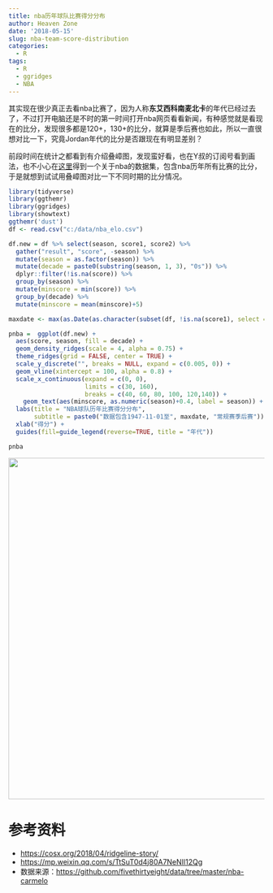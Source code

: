 ```yaml
---
title: nba历年球队比赛得分分布
author: Heaven Zone
date: '2018-05-15'
slug: nba-team-score-distribution
categories:
  - R
tags:
  - R
  - ggridges
  - NBA
---
```


其实现在很少真正去看nba比赛了，因为人称**东艾西科南麦北卡**的年代已经过去了，不过打开电脑还是不时的第一时间打开nba网页看看新闻，有种感觉就是看现在的比分，发现很多都是120+，130+的比分，就算是季后赛也如此，所以一直很想对比一下，究竟Jordan年代的比分是否跟现在有明显差别？

前段时间在统计之都看到有介绍叠嶂图，发现蛮好看，也在Y叔的订阅号看到画法，也不小心在[这里](https://github.com/fivethirtyeight/data/tree/master/nba-carmelo)得到一个关于nba的数据集，包含nba历年所有比赛的比分，于是就想到试试用叠嶂图对比一下不同时期的比分情况。


```r
library(tidyverse)
library(ggthemr)
library(ggridges)
library(showtext)
ggthemr('dust')
df <- read.csv("c:/data/nba_elo.csv")

df.new = df %>% select(season, score1, score2) %>%
  gather("result", "score", -season) %>% 
  mutate(season = as.factor(season)) %>%
  mutate(decade = paste0(substring(season, 1, 3), "0s")) %>% 
  dplyr::filter(!is.na(score)) %>%
  group_by(season) %>%
  mutate(minscore = min(score)) %>%
  group_by(decade) %>%
  mutate(minscore = mean(minscore)+5)

maxdate <- max(as.Date(as.character(subset(df, !is.na(score1), select = date)[, 1])))

pnba =  ggplot(df.new) +
  aes(score, season, fill = decade) +
  geom_density_ridges(scale = 4, alpha = 0.75) +
  theme_ridges(grid = FALSE, center = TRUE) +
  scale_y_discrete("", breaks = NULL, expand = c(0.005, 0)) +
  geom_vline(xintercept = 100, alpha = 0.8) +
  scale_x_continuous(expand = c(0, 0), 
                     limits = c(30, 160),
                     breaks = c(40, 60, 80, 100, 120,140)) +
    geom_text(aes(minscore, as.numeric(season)+0.4, label = season)) +
  labs(title = "NBA球队历年比赛得分分布",
       subtitle = paste0("数据包含1947-11-01至", maxdate, "常规赛季后赛")) +
  xlab("得分") + 
  guides(fill=guide_legend(reverse=TRUE, title = "年代"))

pnba
```

<img src="/post/2018/2018-05-15-nba-team-score-distribution_files/figure-html/nba-1.png" width="672" />


# 参考资料

- <https://cosx.org/2018/04/ridgeline-story/>
- <https://mp.weixin.qq.com/s/TtSuT0d4j80A7NeNIl12Qg>
- 数据来源：<https://github.com/fivethirtyeight/data/tree/master/nba-carmelo>

